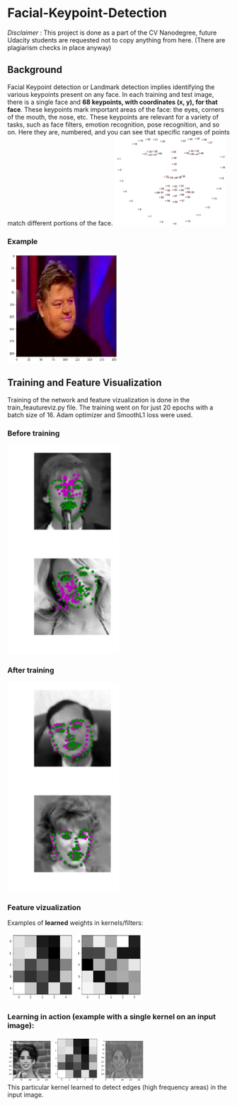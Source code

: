 # Facial-Keypoint-Detection
*Disclaimer* : This project is done as a part of the CV Nanodegree, future Udacity students are requested not to copy anything from here. (There are plagiarism checks in place anyway)

## Background
Facial Keypoint detection or Landmark detection implies identifying the various keypoints present on any face. In each training and test image, there is a single face and **68 keypoints, with coordinates (x, y), for that face**.  These keypoints mark important areas of the face: the eyes, corners of the mouth, the nose, etc. These keypoints are relevant for a variety of tasks, such as face filters, emotion recognition, pose recognition, and so on. Here they are, numbered, and you can see that specific ranges of points match different portions of the face.
<img src='images/landmarks_numbered.jpg' width=50% height=50%/>

### Example
<img src='images/index.png' width=50% height=50%/>

## Training and Feature Visualization
Training of the network and feature vizualization is done in the train_feautureviz.py file. The training went on for just 20 epochs with a batch size of 16. Adam optimizer and SmoothL1 loss were used. 

### Before training
<img src='images/index3.png' width=50% height=50%/>
<img src='images/index2.png' width=50% height=50%/>

### After training 
<img src='images/aftertrain1.png' width=50% height=50%/>
<img src='images/aftertrain2.png' width=50% height=50%/>

### Feature vizualization
Examples of **learned** weights in kernels/filters:

<img src='images/fv2.png' width=30% height=40%/>
<img src='images/weight.png' width=30% height=40%/>
   
### Learning in action (example with a single kernel on an input image):
<img src='images/fv1.png' width=20% height=30%/> <img src='images/fv2.png' width=20% height=30%/> <img src='images/fv3.png' width=20% height=30%/><br/>
This particular kernel learned to detect edges (high frequency areas) in the input image.
